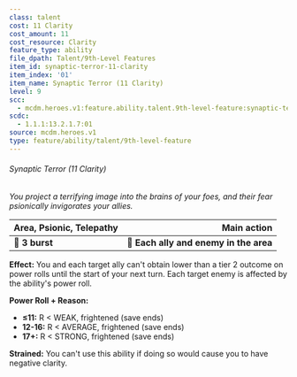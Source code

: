 ```yaml
---
class: talent
cost: 11 Clarity
cost_amount: 11
cost_resource: Clarity
feature_type: ability
file_dpath: Talent/9th-Level Features
item_id: synaptic-terror-11-clarity
item_index: '01'
item_name: Synaptic Terror (11 Clarity)
level: 9
scc:
  - mcdm.heroes.v1:feature.ability.talent.9th-level-feature:synaptic-terror-11-clarity
scdc:
  - 1.1.1:13.2.1.7:01
source: mcdm.heroes.v1
type: feature/ability/talent/9th-level-feature
---
```


###### Synaptic Terror (11 Clarity)

*You project a terrifying image into the brains of your foes, and their fear psionically invigorates your allies.*

| **Area, Psionic, Telepathy** |                        **Main action** |
| ---------------------------- | -------------------------------------: |
| **📏 3 burst**               | **🎯 Each ally and enemy in the area** |

**Effect:** You and each target ally can't obtain lower than a tier 2 outcome on power rolls until the start of your next turn. Each target enemy is affected by the ability's power roll.

**Power Roll + Reason:**

- **≤11:** R < WEAK, frightened (save ends)
- **12-16:** R < AVERAGE, frightened (save ends)
- **17+:** R < STRONG, frightened (save ends)

**Strained:** You can't use this ability if doing so would cause you to have negative clarity.
